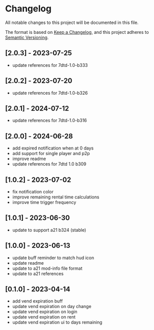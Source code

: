 # Changelog

All notable changes to this project will be documented in this file.

The format is based on [Keep a Changelog](https://keepachangelog.com/en/1.0.0/),
and this project adheres to [Semantic Versioning](https://semver.org/spec/v2.0.0.html).

## [2.0.3] - 2023-07-25

- update references for 7dtd-1.0-b333

## [2.0.2] - 2023-07-20

- update references for 7dtd-1.0-b326

## [2.0.1] - 2024-07-12

- update references for 7dtd-1.0-b316

## [2.0.0] - 2024-06-28

- add expired notification when at 0 days
- add support for single player and p2p
- improve readme
- update references for 7dtd 1.0 b309

## [1.0.2] - 2023-07-02

- fix notification color
- improve remaining rental time calculations
- improve time trigger frequency

## [1.0.1] - 2023-06-30

- update to support a21 b324 (stable)

## [1.0.0] - 2023-06-13

- update buff reminder to match hud icon
- update readme
- update to a21 mod-info file format
- update to a21 references

## [0.1.0] - 2023-04-14

- add vend expiration buff
- update vend expiration on day change
- update vend expiration on login
- update vend expiration on rent
- update vend expiration ui to days remaining
